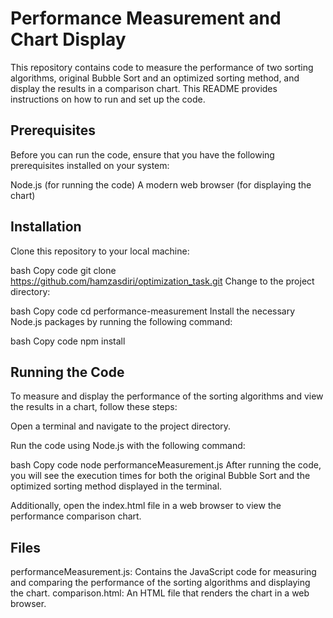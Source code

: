 # Performance Measurement and Chart Display
This repository contains code to measure the performance of two sorting algorithms, original Bubble Sort and an optimized sorting method, and display the results in a comparison chart. This README provides instructions on how to run and set up the code.

## Prerequisites
Before you can run the code, ensure that you have the following prerequisites installed on your system:

Node.js (for running the code)
A modern web browser (for displaying the chart)
## Installation
Clone this repository to your local machine:

bash
Copy code
git clone https://github.com/hamzasdiri/optimization_task.git
Change to the project directory:

bash
Copy code
cd performance-measurement
Install the necessary Node.js packages by running the following command:

bash
Copy code
npm install
## Running the Code
To measure and display the performance of the sorting algorithms and view the results in a chart, follow these steps:

Open a terminal and navigate to the project directory.

Run the code using Node.js with the following command:

bash
Copy code
node performanceMeasurement.js
After running the code, you will see the execution times for both the original Bubble Sort and the optimized sorting method displayed in the terminal.

Additionally, open the index.html file in a web browser to view the performance comparison chart.

## Files
performanceMeasurement.js: Contains the JavaScript code for measuring and comparing the performance of the sorting algorithms and displaying the chart.
comparison.html: An HTML file that renders the chart in a web browser.
